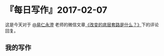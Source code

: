 # 『每日写作』2017-02-07

这是今天对于  [@易仁永澄](http://weibo.com/u/1640237087)  老师的微信文章[《改变的底层套路是什么？》](http://chuansong.me/n/1557977352942)下的评论回复。

## 我的写作